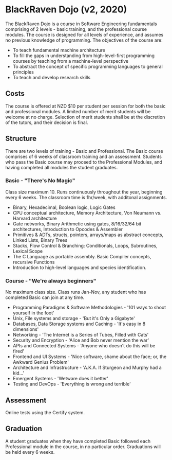 # BlackRaven Dojo (v2, 2020)

The BlackRaven Dojo is a course in Software Engineering fundamentals comprising of 2 levels - basic training, and the professional course modules. The course is designed for all levels of experience, and assumes no previous knowledge of programming. The objectives of the course are:

* To teach fundamental machine architecture
* To fill the gaps in understanding from high-level-first programming courses by teaching from a machine-level perspective
* To abstract the concept of specific programming languages to general principles 
* To teach and develop research skills

## Costs

The course is offered at NZD $10 per student per session for both the basic and professional modules. A limited number of merit students will be welcome at no charge. Selection of merit students shall be at the discretion of the tutors, and their decision is final.

## Structure

There are two levels of training - Basic and Professional. The Basic course comprises of 6 weeks of classroom training and an assessment. Students who pass the Basic course may proceed to the Professional Modules, and having completed all modules the student graduates. 

### Basic - "There's No Magic"

Class size maximum 10. Runs continuously throughout the year, beginning every 6 weeks. The classroom time is 1hr/week, with additonal assignments. 

* Binary, Hexadecimal, Boolean logic, Logic Gates
* CPU conceptual architecture, Memory Architecture, Von Neumann vs. Harvard architecture
* Gate networks, Binary Arithmetic using gates, 8/16/32/64 bit architectures, Introduction to Opcodes & Assembler
* Primitives & ADTs, structs, pointers, arrays/maps as abstract concepts, Linked Lists, Binary Trees
* Stacks, Flow Control & Branching: Conditionals, Loops, Subroutines, Lexical Scope
* The C Language as portable assembly. Basic Compiler concepts, recursive Functions
* Introduction to high-level languages and species identification. 

### Course - "We're always beginners"

No maximum class size. Class runs Jan-Nov, any student who has completed Basic can join at any time.

* Programming Paradigms & Software Methodologies - '101 ways to shoot yourself in the foot'
* Unix, File systems and storage - 'But it's Only a Gigabyte'
* Databases, Data Storage systems and Caching - 'It's easy in 8 dimensions'
* Networking - 'The Internet is a Series of Tubes, Filled with Cats'
* Security and Encryption - 'Alice and Bob never mention the war'
* APIs and Connected Systems - 'Anyone who doesn't do this will be fired'
* Frontend and UI Systems - 'Nice software, shame about the face; or, the Awkward Genius Problem'
* Architecture and Infrastructure - 'A.K.A. If Sturgeon and Murphy had a kid...'
* Emergent Systems - 'Wetware does it better'
* Testing and DevOps - 'Everything is wrong and terrible'

## Assessment

Online tests using the Certify system. 

## Graduation

A student graduates when they have completed Basic followed each Professional module in the course, in no particular order. Graduations will be held every 6 weeks.

